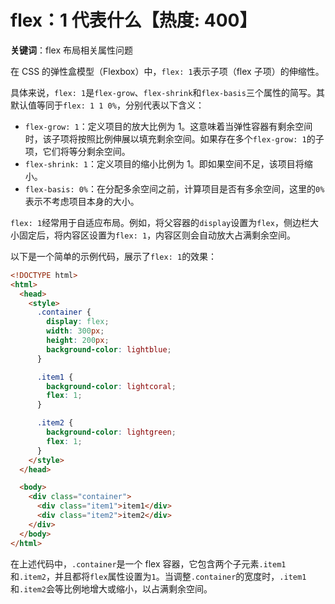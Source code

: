 # flex：1 代表什么【热度: 400】

**关键词**：flex 布局相关属性问题

在 CSS 的弹性盒模型（Flexbox）中，`flex: 1`表示子项（flex 子项）的伸缩性。

具体来说，`flex: 1`是`flex-grow`、`flex-shrink`和`flex-basis`三个属性的简写。其默认值等同于`flex: 1 1 0%`，分别代表以下含义：

- `flex-grow: 1`：定义项目的放大比例为 1。这意味着当弹性容器有剩余空间时，该子项将按照比例伸展以填充剩余空间。如果存在多个`flex-grow: 1`的子项，它们将等分剩余空间。
- `flex-shrink: 1`：定义项目的缩小比例为 1。即如果空间不足，该项目将缩小。
- `flex-basis: 0%`：在分配多余空间之前，计算项目是否有多余空间，这里的`0%`表示不考虑项目本身的大小。

`flex: 1`经常用于自适应布局。例如，将父容器的`display`设置为`flex`，侧边栏大小固定后，将内容区设置为`flex: 1`，内容区则会自动放大占满剩余空间。

以下是一个简单的示例代码，展示了`flex: 1`的效果：

```html
<!DOCTYPE html>
<html>
  <head>
    <style>
      .container {
        display: flex;
        width: 300px;
        height: 200px;
        background-color: lightblue;
      }

      .item1 {
        background-color: lightcoral;
        flex: 1;
      }

      .item2 {
        background-color: lightgreen;
        flex: 1;
      }
    </style>
  </head>

  <body>
    <div class="container">
      <div class="item1">item1</div>
      <div class="item2">item2</div>
    </div>
  </body>
</html>
```

在上述代码中，`.container`是一个 flex 容器，它包含两个子元素`.item1`和`.item2`，并且都将`flex`属性设置为`1`。当调整`.container`的宽度时，`.item1`和`.item2`会等比例地增大或缩小，以占满剩余空间。